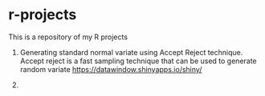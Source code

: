 # r-projects
This is a repository of my R projects

1) Generating standard normal variate using Accept Reject technique. Accept reject is a fast sampling technique that can be used to generate random variate
https://datawindow.shinyapps.io/shiny/

2) 

